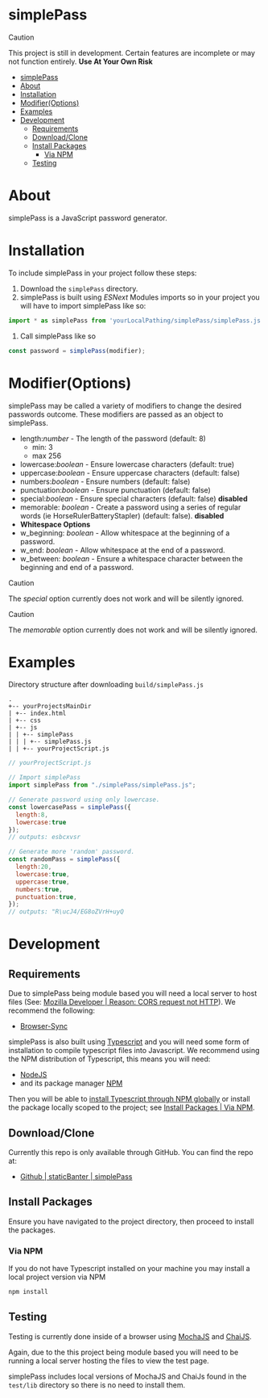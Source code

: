 simplePass
=

> [!CAUTION]
> This project is still in development. Certain features are incomplete or may not function entirely. **Use At Your Own Risk**

- [simplePass](#simplepass)
- [About](#about)
- [Installation](#installation)
- [Modifier(Options)](#modifieroptions)
- [Examples](#examples)
- [Development](#development)
  - [Requirements](#requirements)
  - [Download/Clone](#downloadclone)
  - [Install Packages](#install-packages)
    - [Via NPM](#via-npm)
  - [Testing](#testing)

# About

simplePass is a JavaScript password generator.

# Installation

To include simplePass in your project follow these steps:

1. Download the ```simplePass``` directory.
2. simplePass is built using *ESNext* Modules imports so in your project you will have to import simplePass like so:
```javascript
import * as simplePass from 'yourLocalPathing/simplePass/simplePass.js';
```
1. Call simplePass like so 
```javascript
const password = simplePass(modifier);
```

# Modifier(Options)

simplePass may be called a variety of modifiers to change the desired passwords outcome. These modifiers are passed as an object to simplePass.

* length:*number* - The length of the password (default: 8)
  * min: 3
  * max 256
* lowercase:*boolean* - Ensure lowercase characters (default: true)
* uppercase:*boolean* - Ensure uppercase characters (default: false)
* numbers:*boolean* - Ensure numbers (default: false)
* punctuation:*boolean* - Ensure punctuation (default: false)
* special:*boolean* - Ensure special characters (default: false) **disabled**
* memorable: *boolean* - Create a password using a series of regular words (ie HorseRulerBatteryStapler) (default: false). **disabled**
* **Whitespace Options**
* w_beginning: *boolean* - Allow whitespace at the beginning of a password.
* w_end: *boolean* - Allow whitespace at the end of a password.
* w_between: *boolean* - Ensure a whitespace character between the beginning and end of a password.

> [!CAUTION]
> The *special* option currently does not work and will be silently ignored.

> [!CAUTION]
> The *memorable* option currently does not work and will be silently ignored.

# Examples

Directory structure after downloading ```build/simplePass.js```

```
.
+-- yourProjectsMainDir
| +-- index.html
| +-- css
| +-- js
| | +-- simplePass
| | | +-- simplePass.js
| | +-- yourProjectScript.js
```

```javascript
// yourProjectScript.js

// Import simplePass
import simplePass from "./simplePass/simplePass.js";

// Generate password using only lowercase.
const lowercasePass = simplePass({
  length:8,
  lowercase:true
});
// outputs: esbcxvsr

// Generate more 'random' password.
const randomPass = simplePass({
  length:20,
  lowercase:true,
  uppercase:true,
  numbers:true,
  punctuation:true,
});
// outputs: "R\ucJ4/EG8oZVrH+uyQ

```

# Development

## Requirements

Due to simplePass being module based you will need a local server to host files (See: [Mozilla Developer | Reason: CORS request not HTTP](https://developer.mozilla.org/en-US/docs/Web/HTTP/CORS/Errors/CORSRequestNotHttp)). We recommend the following:
* [Browser-Sync](https://browsersync.io/)

simplePass is also built using [Typescript](https://www.typescriptlang.org/) and you will need some form of installation to compile typescript files into Javascript. We recommend using the NPM distribution of Typescript, this means you will need:
* [NodeJS](https://nodejs.org/en/)
* and its package manager [NPM](https://www.npmjs.com/)

Then you will be able to [install Typescript through NPM globally](https://www.npmjs.com/package/typescript#installing) or install the package locally scoped to the project; see [Install Packages | Via NPM](#via-npm).

## Download/Clone

Currently this repo is only available through GitHub. You can find the repo at:
* [Github | staticBanter | simplePass](https://github.com/staticBanter/simplePass)

## Install Packages

Ensure you have navigated to the project directory, then proceed to install the packages.

### Via NPM

If you do not have Typescript installed on your machine you may install a local project version via NPM

```javascript
npm install
```
## Testing

Testing is currently done inside of a browser using [MochaJS](https://mochajs.org/#running-mocha-in-the-browser) and [ChaiJS](https://www.chaijs.com/).

Again, due to the this project being module based you will need to be running a local server hosting the files to view the test page.

simplePass includes local versions of MochaJS and ChaiJs found in the ```test/lib``` directory so there is no need to install them.
